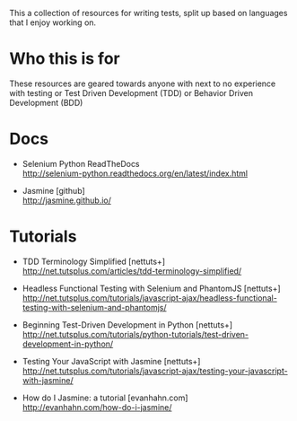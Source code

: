 This a collection of resources for writing tests, split up based on languages
that I enjoy working on.

# Who this is for

These resources are geared towards anyone with next to no experience with 
testing or Test Driven Development (TDD) or Behavior Driven Development (BDD)

# Docs

+ Selenium Python ReadTheDocs<br />
http://selenium-python.readthedocs.org/en/latest/index.html

+ Jasmine [github]<br />
http://jasmine.github.io/

# Tutorials

+ TDD Terminology Simplified [nettuts+]<br />
http://net.tutsplus.com/articles/tdd-terminology-simplified/

+ Headless Functional Testing with Selenium and PhantomJS [nettuts+]<br />
http://net.tutsplus.com/tutorials/javascript-ajax/headless-functional-testing-with-selenium-and-phantomjs/

+ Beginning Test-Driven Development in Python [nettuts+]<br />
http://net.tutsplus.com/tutorials/python-tutorials/test-driven-development-in-python/

+ Testing Your JavaScript with Jasmine [nettuts+]<br />
http://net.tutsplus.com/tutorials/javascript-ajax/testing-your-javascript-with-jasmine/

+ How do I Jasmine: a tutorial [evanhahn.com]<br />
http://evanhahn.com/how-do-i-jasmine/
